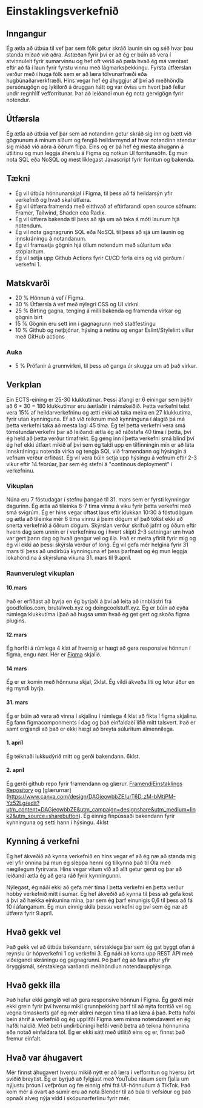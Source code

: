 # Einstaklingsverkefnið

## Inngangur
Ég ætla að útbúa til vef þar sem fólk getur skráð launin sín og séð hvar þau standa miðað við aðra. Ástæðan fyrir því er að ég er búin að vera í atvinnuleit fyrir sumarvinnu og hef oft verið að pæla hvað ég má væntast eftir að fá í laun fyrir fyrstu vinnu með lágmarksþekkingu. Fyrsta útfærslan verður með í huga fólk sem er að læra tölvunarfræði eða hugbúnaðarverkfræði. Hins vegar hef ég áhyggjur af því að meðhöndla persónugögn og lykilorð á öruggan hátt og var óviss um hvort það fellur undir regnhlíf vefforritunar. Þar að leiðandi mun ég nota gervigögn fyrir notendur. 

## Útfærsla
Ég ætla að útbúa vef þar sem að notandinn getur skráð sig inn og bætt við gögnunum á mínum síðum og fengið heildarmynd af hvar notandinn stendur sig miðað við aðra á öðrum flipa. Eins og er þá hef ég mesta áhugann á útlitinu og mun leggja áherslu á Figma og notkun UI forritunsöfn. Ég mun nota SQL eða NoSQL og mest líklegast Javascript fyrir forritun og bakenda. 
## Tækni
- Ég vil útbúa hönnunarskjal í Figma, til þess að fá heildarsýn yfir verkefnið og hvað skal útfæra.
- Ég vil útfæra framenda með eitthvað af eftirfarandi open source söfnum: Framer, Tailwind, Shadcn eða Radix.
- Ég vil útfæra bakenda til þess að sjá um að taka á móti launum hjá notendum.
- Ég vil nota gagnagrunn SQL eða NoSQL til þess að sjá um launin og innskráningu á notandanum.
- Ég vil framsetja gögnin hjá öllum notendum með súluritum eða stöplaritum.
- Ég vil setja upp Github Actions fyrir CI/CD ferla eins og við gerðum í verkefni 1.
## Matskvarði
- 20 % Hönnun á vef í Figma.
- 30 % Útfærsla á vef með nýlegri CSS og UI virkni.
- 25 % Birting gagna, tenging á milli bakenda og framenda virkar og gögnin birt
- 15 % Gögnin eru sett inn í gagnagrunn með staðfestingu
- 10 % Github og netþjónar, hýsing á netinu og engar Eslint/Stylelint villur með GitHub actions
### Auka
- 5 % Prófanir á grunnvirkni, til þess að ganga úr skugga um að það virkar. 

## Verkplan
Ein ECTS-eining er 25-30 klukkutímar. Þessi áfangi er 6 einingar sem þýðir að 6 $\times$ 30 = 180 klukkutímar eru áætlaðir í námskeiðið. Þetta verkefni telst vera 15\% af heildarverkefninu og ætti ekki að taka meira en 27 klukkutíma, fyrir utan kynninguna. Ef að við reiknum með kynninguna í álagið þá má þetta verkefni taka að mesta lagi 45 tíma. Ég tel þetta verkefni vera smá tómstundarverkefni þar að leiðandi ætla ég að ráðstafa 40 tíma í þetta, því ég held að þetta verður tímafrekt. Ég geng inn í þetta verkefni smá blind því ég hef ekki útfært mikið af því sem ég taldi upp en tilfinningin mín er að láta innskráningu notenda virka og tengja SQL við framendann og hýsingin á vefnum verður erfiðast. Ég vil vera búin setja upp hýsingu á vefnum eftir 2-3 vikur eftir 14.febrúar, þar sem ég stefni á "continous deployment" í verkefninu. 
### Vikuplan
Núna eru 7 föstudagar í stefnu þangað til 31. mars sem er fyrsti kynningar dagurinn. Ég ætla að tileinka 6-7 tíma vinnu á viku fyrir þetta verkefni með smá svigrúm. Ég er hins vegar oftast laus eftir klukkan 10:30 á föstudögum og ætla að tileinka mér 6 tíma vinnu á þeim dögum ef það tókst ekki að snerta verkefnið á öðrum dögum. Skýrslan verður skrifuð jafnt og óðum eftir hvern dag sem unnin er í verkefninu og í hvert skipti 2-3 setningar um hvað var gert þann dag og hvað gengur vel og illa. Það er meira yfirlit fyrir mig og ég vil ekki að þessi skýrsla verður of löng. Ég vil gefa mér helgina fyrir 31 mars til þess að undirbúa kynninguna ef þess þarfnast og ég mun leggja lokahöndina á skýrsluna vikuna 31. mars til 9.apríl. 

### Raunverulegt vikuplan

#### 10.mars
Það er erfiðast að byrja en ég byrjaði á því að leita að innblástri frá goodfolios.com, brutalweb.xyz og doingcoolstuff.xyz. Ég er búin að eyða rúmlega klukkutíma í það að hugsa umm hvað ég get gert og skoða figma  plugins.

#### 12.mars
Ég horfði á rúmlega 4 klst af hvernig er hægt að gera responsive hönnun í figma, engu nær.
Hér er [Figma](https://www.figma.com/proto/t8NEGNBTXelAvfJfPuYbMh/Vefforritun-einstaklings?node-id=0-1&t=NZ7ArYcktElpmvyP-1) skjalið. 

#### 14.mars
Ég er er komin með hönnuna skjal, 2klst. Ég vildi ákveða liti og letur áður en ég myndi byrja.

#### 31. mars
Ég er búin að vera að vinna í skjalinu í rúmlega 4 klst að fikta í figma skjalinu. 
Ég fann figmacomponments í dag og það einfaldaði lífið mitt talsvert. Það er samt ergjandi að það er ekki hægt að breyta súluritum almennilega. 

#### 1. apríl 
Ég teiknaði lukkudýrið mitt og gerði bakendann. 6klst.

#### 2. apríl 
Ég gerði github repo fyrir framendann og glærur. [FramendiEinstaklings Repository](https://github.com/KristinFrida/FramendiEinstaklings) og [glærurnar] (https://www.canva.com/design/DAGjeowbbZE/urT6D_zM-bMtjPM-Yz52Lg/edit?utm_content=DAGjeowbbZE&utm_campaign=designshare&utm_medium=link2&utm_source=sharebutton). Ég einnig fínpússaði bakendann fyrir kynninguna og setti hann í hýsingu. 4klst


## Kynning á verkefni
Ég hef ákveðið að kynna verkefnið en hins vegar ef að ég næ að standa mig vel yfir önnina þá mun ég sleppa henni og tilkynna það til Óla með nægilegum fyrirvara. Hins vegar vitum við að allt getur gerst og þar að leiðandi ætla ég að gera ráð fyrir kynningunni.

Nýlegast, ég náði ekki að gefa mér tíma í þetta verkefni en þetta verður hobbý verkefnið mitt í sumar. Ég hef ákveðið að kynna til þess að gefa kost á því að hækka einkunina mína, þar sem ég þarf einunigis 0,6 til þess að fá 10 í áfanganum. Ég mun einnig skila þessu verkefni og því sem ég næ að útfæra fyrir 9.apríl. 

## Hvað gekk vel
Það gekk vel að útbúa bakendann, sérstaklega þar sem ég gat byggt ofan á reynslu úr hópverkefni 1 og verkefni 3. Ég náði að koma upp REST API með viðeigandi skráningu og gagnagrunni. Þó þarf ég að fara aftur yfir öryggismál, sérstaklega varðandi meðhöndlun notendaupplýsinga.

## Hvað gekk illa
Það hefur ekki gengið vel að gera responsive hönnun í Figma. Ég gerði mér ekki grein fyrir því hversu mikil grunnþekking þarf til að nýta forritið vel og vegna tímaskorts gaf ég mér aldrei nægan tíma til að læra á það. Þetta hafði bein áhrif á verkefnið og ég upplifði Figma sem minna notendavænt en ég hafði haldið. Með betri undirbúningi hefði verið betra að teikna hönnunina eða notað einfaldara tól. Ég er ekki sátt með útlitið eins og er, finnst það fremur einfalt. 

## Hvað var áhugavert
Mér finnst áhugavert hversu mikið nýtt er að læra í vefforritun og hversu ört sviðið breytist. Ég er byrjuð að fylgjast með YouTube rásum sem fjalla um nýjustu þróun í vefþróun og fæ einnig efni frá UI-hönnuðum á TikTok. Það kom mér á óvart að sumir eru að nota Blender til að búa til vefsíður og það opnaði alveg nýja vídd í sköpunarferlinu fyrir mér.
